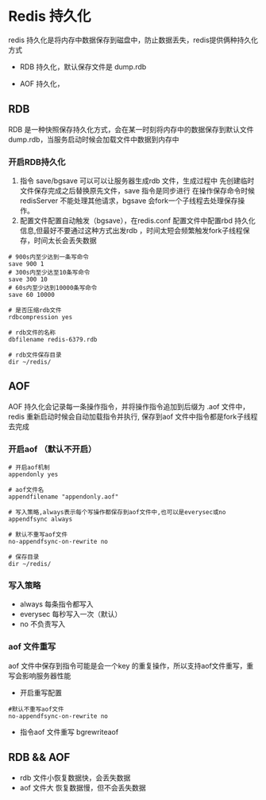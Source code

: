 # Redis 持久化

redis 持久化是将内存中数据保存到磁盘中，防止数据丢失，redis提供俩种持久化方式

* RDB 持久化，默认保存文件是 dump.rdb

* AOF 持久化，

## RDB
RDB 是一种快照保存持久化方式，会在某一时刻将内存中的数据保存到默认文件dump.rdb，当服务启动时候会加载文件中数据到内存中 
### 开启RDB持久化
1. 指令 save/bgsave 可以可以让服务器生成rdb 文件，生成过程中 先创建临时文件保存完成之后替换原先文件，save 指令是同步进行 在操作保存命令时候 redisServer 不能处理其他请求，bgsave 会fork一个子线程去处理保存操作。
2. 配置文件配置自动触发（bgsave），在redis.conf 配置文件中配置rbd 持久化信息,但最好不要通过这种方式出发rdb ，时间太短会频繁触发fork子线程保存，时间太长会丢失数据
```
# 900s内至少达到一条写命令
save 900 1
# 300s内至少达至10条写命令
save 300 10
# 60s内至少达到10000条写命令
save 60 10000

# 是否压缩rdb文件
rdbcompression yes

# rdb文件的名称
dbfilename redis-6379.rdb

# rdb文件保存目录
dir ~/redis/
```
## AOF
AOF 持久化会记录每一条操作指令，并将操作指令追加到后缀为 .aof 文件中， redis 重新启动时候会自动加载指令并执行, 保存到aof 文件中指令都是fork子线程去完成
### 开启aof （默认不开启）
```
# 开启aof机制
appendonly yes

# aof文件名
appendfilename "appendonly.aof"

# 写入策略,always表示每个写操作都保存到aof文件中,也可以是everysec或no
appendfsync always

# 默认不重写aof文件
no-appendfsync-on-rewrite no

# 保存目录
dir ~/redis/
```
### 写入策略
* always 每条指令都写入
* everysec 每秒写入一次（默认）
* no 不负责写入
### aof 文件重写
aof 文件中保存到指令可能是会一个key 的重复操作，所以支持aof文件重写，重写会影响服务器性能 <br />
* 开启重写配置
```
#默认不重写aof文件
no-appendfsync-on-rewrite no
```
* 指令aof 文件重写
bgrewriteaof
## RDB && AOF
* rdb 文件小恢复数据快，会丢失数据
* aof 文件大 恢复数据慢，但不会丢失数据

